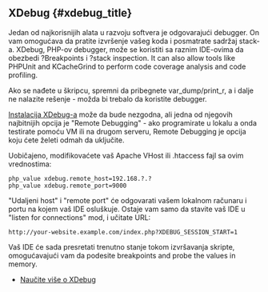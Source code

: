 ﻿---
isChild: true
---

## XDebug {#xdebug_title}

Jedan od najkorisnijih alata u razvoju softvera je odgovarajući debugger. On vam omogućava da pratite izvršenje vašeg koda i posmatrate sadržaj stack-a. XDebug, PHP-ov debugger, može se koristiti sa raznim IDE-ovima da obezbedi ?Breakpoints i ?stack inspection. It can also allow tools like PHPUnit and KCacheGrind to perform code coverage analysis and code profiling.

Ako se nađete u škripcu, spremni da pribegnete var_dump/print_r, a i dalje ne nalazite rešenje - možda bi trebalo da koristite debugger.

[Instalacija XDebug-a][xdebug-install] može da bude nezgodna, ali jedna od njegovih najbitnijih opcija je  "Remote Debugging" - ako programirate u lokalu a onda testirate pomoću VM ili na drugom serveru, Remote Debugging je opcija koju ćete želeti odmah da uključite.

Uobičajeno, modifikovaćete vaš Apache VHost ili .htaccess fajl sa ovim vrednostima:

    php_value xdebug.remote_host=192.168.?.?
    php_value xdebug.remote_port=9000

"Udaljeni host" i "remote port" će odgovarati vašem lokalnom računaru i portu na kojem vaš IDE osluškuje. Ostaje vam samo da stavite vaš IDE u "listen for connections" mod, i učitate URL:

    http://your-website.example.com/index.php?XDEBUG_SESSION_START=1

Vaš IDE će sada presretati trenutno stanje tokom izvršavanja skripte, omogućavajući vam da podesite breakpoints and probe the values in memory.

 * [Naučite više o XDebug][xdebug-docs]

[xdebug-docs]: http://xdebug.org/docs/
[xdebug-install]: http://xdebug.org/docs/install
